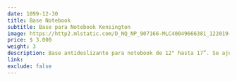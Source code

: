 ```yaml
---
date: 1899-12-30
title: Base Notebook
subtitle: Base para Notebook Kensington
image: https://http2.mlstatic.com/D_NQ_NP_907166-MLC40049666381_122019-O.jpg
price: $ 3.000
weight: 3
description: Base antideslizante para notebook de 12" hasta 17”. Se ajusta según su estatura.
link: 
exclude: false
---
```

